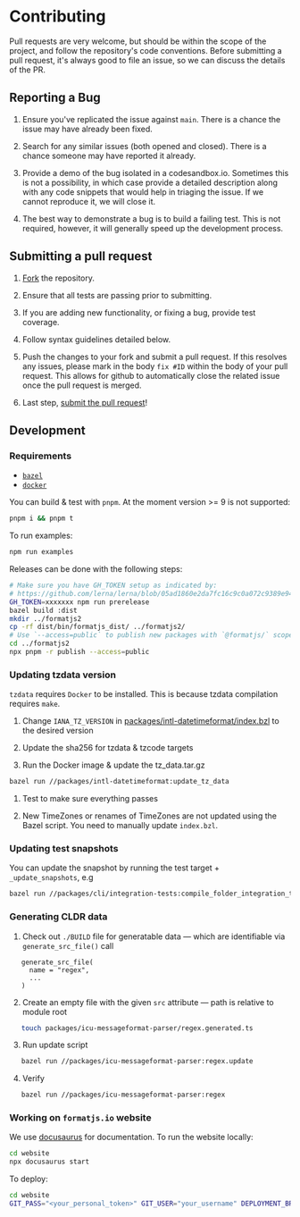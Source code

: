 # Contributing

Pull requests are very welcome, but should be within the scope of the project, and follow the repository's code conventions. Before submitting a pull request, it's always good to file an issue, so we can discuss the details of the PR.

## Reporting a Bug

1. Ensure you've replicated the issue against `main`. There is a chance the issue may have already been fixed.

2. Search for any similar issues (both opened and closed). There is a chance someone may have reported it already.

3. Provide a demo of the bug isolated in a codesandbox.io. Sometimes this is not a possibility, in which case provide a detailed description along with any code snippets that would help in triaging the issue. If we cannot reproduce it, we will close it.

4. The best way to demonstrate a bug is to build a failing test. This is not required, however, it will generally speed up the development process.

## Submitting a pull request

1. [Fork](https://github.com/formatjs/formatjs/fork/) the repository.

1. Ensure that all tests are passing prior to submitting.

1. If you are adding new functionality, or fixing a bug, provide test coverage.

1. Follow syntax guidelines detailed below.

1. Push the changes to your fork and submit a pull request. If this resolves any issues, please mark in the body `fix #ID` within the body of your pull request. This allows for github to automatically close the related issue once the pull request is merged.

1. Last step, [submit the pull request](https://github.com/formatjs/formatjs/compare/)!

## Development

### Requirements

- [`bazel`](https://bazel.build/)
- [`docker`](https://www.docker.com/)

You can build & test with `pnpm`. At the moment version >= 9 is not supported:

```sh
pnpm i && pnpm t
```

To run examples:

```sh
npm run examples
```

Releases can be done with the following steps:

```sh
# Make sure you have GH_TOKEN setup as indicated by:
# https://github.com/lerna/lerna/blob/05ad1860e2da7fc16c9c0a072c9389e94792ab64/commands/version/README.md#--create-release-type
GH_TOKEN=xxxxxxx npm run prerelease
bazel build :dist
mkdir ../formatjs2
cp -rf dist/bin/formatjs_dist/ ../formatjs2/
# Use `--access=public` to publish new packages with `@formatjs/` scope.
cd ../formatjs2
npx pnpm -r publish --access=public
```

### Updating tzdata version

`tzdata` requires `Docker` to be installed. This is because tzdata compilation requires `make`.

1. Change `IANA_TZ_VERSION` in [packages/intl-datetimeformat/index.bzl](https://github.com/formatjs/formatjs/blob/main/packages/intl-datetimeformat/index.bzl) to the desired version

1. Update the sha256 for tzdata & tzcode targets

1. Run the Docker image & update the tz_data.tar.gz

```sh
bazel run //packages/intl-datetimeformat:update_tz_data
```

1. Test to make sure everything passes

1. New TimeZones or renames of TimeZones are not updated using the Bazel script. You need to manually update `index.bzl`.

### Updating test snapshots

You can update the snapshot by running the test target + `_update_snapshots`, e.g

```sh
bazel run //packages/cli/integration-tests:compile_folder_integration_test_update_snapshots
```

### Generating CLDR data

1. Check out `./BUILD` file for generatable data — which are identifiable via `generate_src_file()` call

```starlark
   generate_src_file(
     name = "regex",
     ...
   )
```

2. Create an empty file with the given `src` attribute — path is relative to module root

```sh
   touch packages/icu-messageformat-parser/regex.generated.ts
```

3. Run update script

```sh
   bazel run //packages/icu-messageformat-parser:regex.update
```

4. Verify

```sh
   bazel run //packages/icu-messageformat-parser:regex
```

### Working on `formatjs.io` website

We use [docusaurus](https://docusaurus.io/) for documentation. To run the website locally:

```sh
cd website
npx docusaurus start
```

To deploy:

```sh
cd website
GIT_PASS="<your_personal_token>" GIT_USER="your_username" DEPLOYMENT_BRANCH=main npx docusaurus deploy
```
